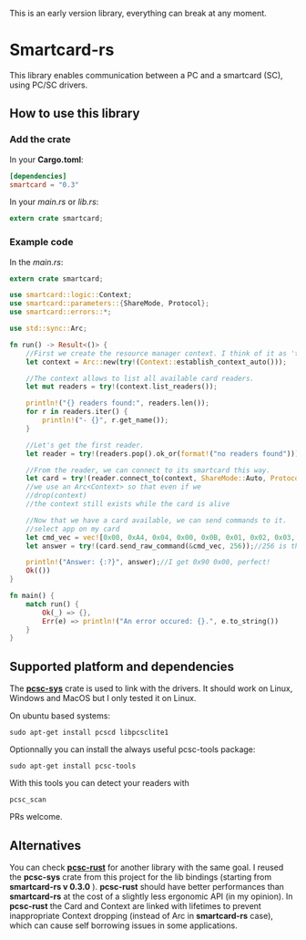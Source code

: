 <!--
@Author: ronan
@Date:   22-12-2016
@Email:  ronan.lashermes@inria.fr
@Last modified by:   ronan
@Last modified time: 28-12-2016
-->

This is an early version library, everything can break at any moment.

# Smartcard-rs

This library enables communication between a PC and a smartcard (SC), using PC/SC drivers.

## How to use this library

### Add the crate

In your **Cargo.toml**:
```toml
[dependencies]
smartcard = "0.3"
```

In your *main.rs* or *lib.rs*:
```rust
extern crate smartcard;
```

### Example code

In the *main.rs*:
```rust
extern crate smartcard;

use smartcard::logic::Context;
use smartcard::parameters::{ShareMode, Protocol};
use smartcard::errors::*;

use std::sync::Arc;

fn run() -> Result<()> {
    //First we create the resource manager context. I think of it as 'the driver'.
    let context = Arc::new(try!(Context::establish_context_auto()));

    //The context allows to list all available card readers.
    let mut readers = try!(context.list_readers());

    println!("{} readers found:", readers.len());
    for r in readers.iter() {
        println!("- {}", r.get_name());
    }

    //Let's get the first reader.
    let reader = try!(readers.pop().ok_or(format!("no readers found")));

    //From the reader, we can connect to its smartcard this way.
    let card = try!(reader.connect_to(context, ShareMode::Auto, Protocol::Auto));
    //we use an Arc<Context> so that even if we
    //drop(context)
    //the context still exists while the card is alive

    //Now that we have a card available, we can send commands to it.
    //select app on my card
    let cmd_vec = vec![0x00, 0xA4, 0x04, 0x00, 0x0B, 0x01, 0x02, 0x03, 0x04, 0x05, 0x06, 0x07, 0x08, 0x09, 0x00, 0x00];
    let answer = try!(card.send_raw_command(&cmd_vec, 256));//256 is the maximum size of the expected answer

    println!("Answer: {:?}", answer);//I get 0x90 0x00, perfect!
    Ok(())
}

fn main() {
    match run() {
        Ok(_) => {},
        Err(e) => println!("An error occured: {}.", e.to_string())
    }
}
```

## Supported platform and dependencies

The **[pcsc-sys](https://github.com/bluetech/pcsc-rust)** crate is used to link with the drivers.
It should work on Linux, Windows and MacOS but I only tested it on Linux.

On ubuntu based systems:
```
sudo apt-get install pcscd libpcsclite1
```
Optionnally you can install the always useful pcsc-tools package:
```
sudo apt-get install pcsc-tools
```
With this tools you can detect your readers with
```
pcsc_scan
```

PRs welcome.

## Alternatives

You can check **[pcsc-rust](https://github.com/bluetech/pcsc-rust)** for another library with the same goal. I reused the **pcsc-sys** crate from this project for the lib bindings (starting from **smartcard-rs v 0.3.0** ).
**pcsc-rust** should have better performances than **smartcard-rs** at the cost of a slightly less ergonomic API (in my opinion).
In **pcsc-rust** the Card and Context are linked with lifetimes to prevent inappropriate Context dropping (instead of Arc in **smartcard-rs** case), which can cause self borrowing issues in some applications.

